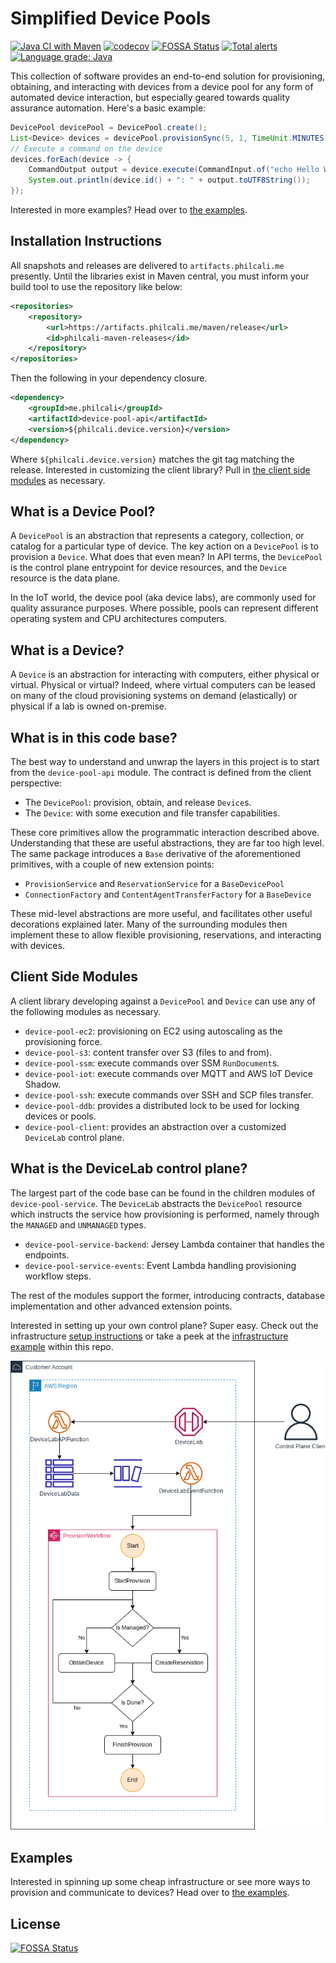 # Simplified Device Pools

[![Java CI with Maven](https://github.com/philcali/device-pool/actions/workflows/maven.yml/badge.svg)](https://github.com/philcali/device-pool/actions/workflows/maven.yml)
[![codecov](https://codecov.io/gh/philcali/device-pool/branch/main/graph/badge.svg?token=WIIU9GHW69)](https://codecov.io/gh/philcali/device-pool)
[![FOSSA Status](https://app.fossa.com/api/projects/git%2Bgithub.com%2Fphilcali%2Fdevice-pool.svg?type=shield)](https://app.fossa.com/projects/git%2Bgithub.com%2Fphilcali%2Fdevice-pool?ref=badge_shield)
[![Total alerts](https://img.shields.io/lgtm/alerts/g/philcali/device-pool.svg?logo=lgtm&logoWidth=18)](https://lgtm.com/projects/g/philcali/device-pool/alerts/)
[![Language grade: Java](https://img.shields.io/lgtm/grade/java/g/philcali/device-pool.svg?logo=lgtm&logoWidth=18)](https://lgtm.com/projects/g/philcali/device-pool/context:java)

This collection of software provides an end-to-end solution for provisioning, obtaining,
and interacting with devices from a device pool for any form of automated device interaction, but
especially geared towards quality assurance automation. Here's a basic example:

```java
DevicePool devicePool = DevicePool.create();
List<Device> devices = devicePool.provisionSync(5, 1, TimeUnit.MINUTES);
// Execute a command on the device
devices.forEach(device -> {
    CommandOutput output = device.execute(CommandInput.of("echo Hello World"));
    System.out.println(device.id() + ": " + output.toUTF8String());
});
```

Interested in more examples? Head over to [the examples](device-pool-examples).

## Installation Instructions

All snapshots and releases are delivered to `artifacts.philcali.me`
presently. Until the libraries exist in Maven central,
you must inform your build tool to use the
repository like below:

```xml
<repositories>
    <repository>
        <url>https://artifacts.philcali.me/maven/release</url>
        <id>philcali-maven-releases</id>
    </repository>
</repositories>
```

Then the following in your dependency closure.

```xml
<dependency>
    <groupId>me.philcali</groupId>
    <artifactId>device-pool-api</artifactId>
    <version>${philcali.device.version}</version>
</dependency>
```

Where `${philcali.device.version}` matches the git tag
matching the release. Interested in customizing the client library?
Pull in [the client side modules](#client-side-modules) as
necessary.

## What is a Device Pool?

A `DevicePool` is an abstraction that represents a category, collection,
or catalog for a particular type of device. The key action on
a `DevicePool` is to provision a `Device`. What does that even mean?
In API terms, the `DevicePool` is the control plane entrypoint for
device resources, and the `Device` resource is the data plane.

In the IoT world, the device pool (aka device labs), are commonly used
for quality assurance purposes. Where possible, pools can represent
different operating system and CPU architectures computers.

## What is a Device?

A `Device` is an abstraction for interacting with computers, either
physical or virtual. Physical or virtual? Indeed, where virtual
computers can be leased on many of the cloud provisioning systems
on demand (elastically) or physical if a lab is owned on-premise.

## What is in this code base?

The best way to understand and unwrap the layers in this project
is to start from the `device-pool-api` module. The contract is defined
from the client perspective:

- The `DevicePool`: provision, obtain, and release `Device`s.
- The `Device`: with some execution and file transfer capabilities.

These core primitives allow the programmatic interaction described above. Understanding
that these are useful abstractions, they are far too high level. The same package introduces
a `Base` derivative of the aforementioned primitives, with a couple of new extension points:

- `ProvisionService` and `ReservationService` for a `BaseDevicePool`
- `ConnectionFactory` and `ContentAgentTransferFactory` for a `BaseDevice`

These mid-level abstractions are more useful, and facilitates other useful decorations
explained later. Many of the surrounding modules then implement these to allow flexible
provisioning, reservations, and interacting with devices.

## Client Side Modules

A client library developing against a `DevicePool` and `Device` can
use any of the following modules as necessary.

- `device-pool-ec2`: provisioning on EC2 using autoscaling as the provisioning force.
- `device-pool-s3`: content transfer over S3 (files to and from).
- `device-pool-ssm`: execute commands over SSM `RunDocument`s.
- `device-pool-iot`: execute commands over MQTT and AWS IoT Device Shadow.
- `device-pool-ssh`: execute commands over SSH and SCP files transfer.
- `device-pool-ddb`: provides a distributed lock to be used for locking devices or pools.
- `device-pool-client`: provides an abstraction over a customized `DeviceLab` control plane.

## What is the DeviceLab control plane?

The largest part of the code base can be found in the children modules of `device-pool-service`.
The `DeviceLab` abstracts the `DevicePool` resource which instructs the service how provisioning
is performed, namely through the `MANAGED` and `UNMANAGED` types.

- `device-pool-service-backend`: Jersey Lambda container that handles the endpoints.
- `device-pool-service-events`: Event Lambda handling provisioning workflow steps.

The rest of the modules support the former, introducing contracts, database implementation and
other advanced extension points.

Interested in setting up your own control plane? Super easy. Check out the infrastructure [setup instructions][2] or
take a peek at the [infrastructure example][3] within this repo.

[![Architecture][4]][4]

[2]: https://github.com/philcali/philcali-cdk/tree/master/device-lab
[3]: device-pool-examples/device-pool-examples-infra/README.md
[4]: images/DevicePool-DeviceLab.png


## Examples

Interested in spinning up some cheap infrastructure or
see more ways to provision and communicate to devices? Head
over to [the examples](device-pool-examples).

## License
[![FOSSA Status](https://app.fossa.com/api/projects/git%2Bgithub.com%2Fphilcali%2Fdevice-pool.svg?type=large)](https://app.fossa.com/projects/git%2Bgithub.com%2Fphilcali%2Fdevice-pool?ref=badge_large)
